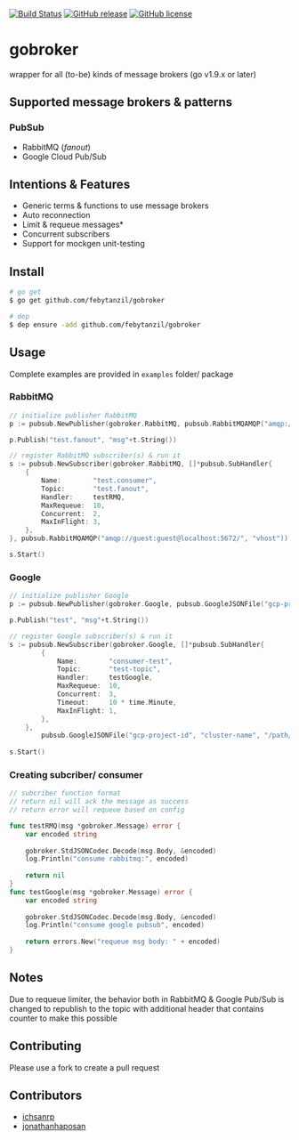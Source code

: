 [![Build Status](https://travis-ci.com/febytanzil/gobroker.svg?branch=master)](https://travis-ci.com/febytanzil/gobroker)
[![GitHub release](https://img.shields.io/github/release/febytanzil/gobroker.svg)](https://GitHub.com/febytanzil/gobroker/releases/)
[![GitHub license](https://img.shields.io/github/license/febytanzil/gobroker.svg)](https://github.com/febytanzil/gobroker/blob/master/LICENSE)
# gobroker
wrapper for all (to-be) kinds of message brokers (go v1.9.x or later)

## Supported message brokers & patterns
### PubSub
- RabbitMQ (*fanout*)
- Google Cloud Pub/Sub

## Intentions & Features
- Generic terms & functions to use message brokers
- Auto reconnection
- Limit & requeue messages*
- Concurrent subscribers
- Support for mockgen unit-testing

## Install
```bash
# go get
$ go get github.com/febytanzil/gobroker

# dep
$ dep ensure -add github.com/febytanzil/gobroker
```

## Usage
Complete examples are provided in `examples` folder/ package
### RabbitMQ
```go
// initialize publisher RabbitMQ
p := pubsub.NewPublisher(gobroker.RabbitMQ, pubsub.RabbitMQAMQP("amqp://guest:guest@localhost:5672/", "vhost"))

p.Publish("test.fanout", "msg"+t.String())
```
```go
// register RabbitMQ subscriber(s) & run it
s := pubsub.NewSubscriber(gobroker.RabbitMQ, []*pubsub.SubHandler{
    {
        Name:        "test.consumer",
        Topic:       "test.fanout",
        Handler:     testRMQ,
        MaxRequeue:  10,
        Concurrent:  2,
        MaxInFlight: 3,
    },
}, pubsub.RabbitMQAMQP("amqp://guest:guest@localhost:5672/", "vhost"))

s.Start()
```
### Google
```go
// initialize publisher Google
p := pubsub.NewPublisher(gobroker.Google, pubsub.GoogleJSONFile("gcp-project-id", "cluster-name", "/path/to/google/application/credentials/cred.json"))

p.Publish("test", "msg"+t.String())
```
```go
// register Google subscriber(s) & run it
s := pubsub.NewSubscriber(gobroker.Google, []*pubsub.SubHandler{
		{
			Name:        "consumer-test",
            Topic:       "test-topic",
            Handler:     testGoogle,
            MaxRequeue:  10,
            Concurrent:  3,
            Timeout:     10 * time.Minute,
            MaxInFlight: 1,
		},
	},
		pubsub.GoogleJSONFile("gcp-project-id", "cluster-name", "/path/to/google/application/credentials/cred.json"))
		
s.Start()
```
### Creating subcriber/ consumer
```go
// subcriber function format
// return nil will ack the message as success
// return error will requeue based on config

func testRMQ(msg *gobroker.Message) error {
	var encoded string
	
    gobroker.StdJSONCodec.Decode(msg.Body, &encoded)
    log.Println("consume rabbitmq:", encoded)
	
	return nil
}
func testGoogle(msg *gobroker.Message) error {
	var encoded string
	
    gobroker.StdJSONCodec.Decode(msg.Body, &encoded)
    log.Println("consume google pubsub", encoded)
	
    return errors.New("requeue msg body: " + encoded)
}
```

## Notes
Due to requeue limiter, the behavior both in RabbitMQ & Google Pub/Sub is changed to republish to the topic with additional header that contains counter to make this possible

## Contributing
Please use a fork to create a pull request

## Contributors
- [ichsanrp](https://github.com/ichsanrp)
- [jonathanhaposan](https://github.com/jonathanhaposan)